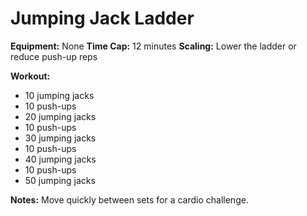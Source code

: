 # Jumping Jack Ladder

**Equipment:** None
**Time Cap:** 12 minutes
**Scaling:** Lower the ladder or reduce push-up reps

**Workout:**
- 10 jumping jacks
- 10 push-ups
- 20 jumping jacks
- 10 push-ups
- 30 jumping jacks
- 10 push-ups
- 40 jumping jacks
- 10 push-ups
- 50 jumping jacks

**Notes:**
Move quickly between sets for a cardio challenge.
